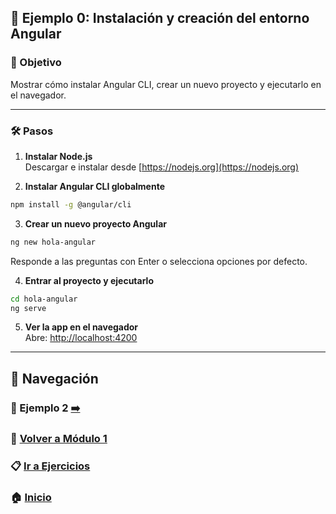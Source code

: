 ## 🧪 Ejemplo 0: Instalación y creación del entorno Angular

### 🎯 Objetivo
Mostrar cómo instalar Angular CLI, crear un nuevo proyecto y ejecutarlo en el navegador.

---

### 🛠️ Pasos

1. **Instalar Node.js**  
Descargar e instalar desde [https://nodejs.org](https://nodejs.org)

2. **Instalar Angular CLI globalmente**
```bash
npm install -g @angular/cli
```

3. **Crear un nuevo proyecto Angular**
```bash
ng new hola-angular
```
Responde a las preguntas con Enter o selecciona opciones por defecto.

4. **Entrar al proyecto y ejecutarlo**
```bash
cd hola-angular
ng serve
```

5. **Ver la app en el navegador**  
Abre: [http://localhost:4200](http://localhost:4200)

---

## 🔁 Navegación

### 🧪 Ejemplo 2 [➡️](./Ejemplo_1.md) 

### 📘 [Volver a Módulo 1](../Modulo_1.md) 

### 📋 [Ir a Ejercicios](../Ejercicios/Ejercicio_1.md)

### 🏠 [Inicio](../README.md)
